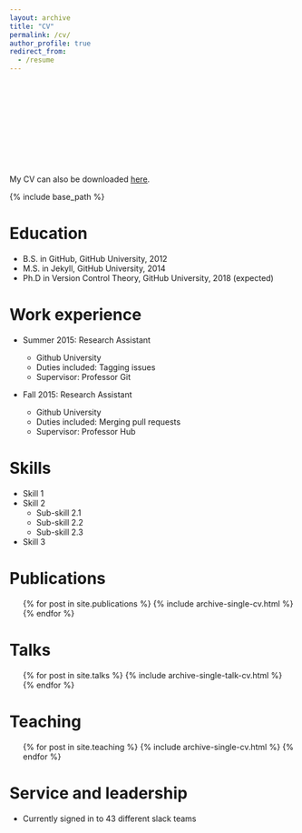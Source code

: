 ```yaml
---
layout: archive
title: "CV"
permalink: /cv/
author_profile: true
redirect_from:
  - /resume
---
```

<object data="https://Eric-Gty.github.io/files/CV_Tianyu Gao.pdf" type="application/pdf" width="90%" height="80">
    <embed src="https://Eric-Gty.github.io/files/CV_Tianyu Gao.pdf">
        <p>My CV can also be downloaded <a href="https://Eric-Gty.github.io/files/CV_Tianyu Gao.pdf"> <u> here</u></a>.</p>
    </embed>
</object>

{% include base_path %}

Education
======
* B.S. in GitHub, GitHub University, 2012
* M.S. in Jekyll, GitHub University, 2014
* Ph.D in Version Control Theory, GitHub University, 2018 (expected)

Work experience
======
* Summer 2015: Research Assistant
  * Github University
  * Duties included: Tagging issues
  * Supervisor: Professor Git

* Fall 2015: Research Assistant
  * Github University
  * Duties included: Merging pull requests
  * Supervisor: Professor Hub
  
Skills
======
* Skill 1
* Skill 2
  * Sub-skill 2.1
  * Sub-skill 2.2
  * Sub-skill 2.3
* Skill 3

Publications
======
  <ul>{% for post in site.publications %}
    {% include archive-single-cv.html %}
  {% endfor %}</ul>
  
Talks
======
  <ul>{% for post in site.talks %}
    {% include archive-single-talk-cv.html %}
  {% endfor %}</ul>
  
Teaching
======
  <ul>{% for post in site.teaching %}
    {% include archive-single-cv.html %}
  {% endfor %}</ul>
  
Service and leadership
======
* Currently signed in to 43 different slack teams

